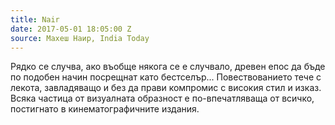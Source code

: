 ```yaml
---
title: Nair
date: 2017-05-01 18:05:00 Z
source: Махеш Наир, India Today
---
```


Рядко се случва, ако въобще някога се е случвало, древен епос да бъде по подобен начин посрещнат като бестселър... Повествованието тече с лекота, завладяващо и без да прави компромис с високия стил и изказ. Всяка частица от визуалната образност е по-впечатляваща от всичко, постигнато в кинематографичните издания.